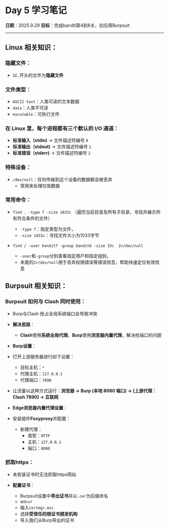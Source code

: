 # Day 5 学习笔记

**日期**：2025.9.29
**目标**：完成bandit第4到8关，初应用Burpsuit

---

## Linux 相关知识：

### 隐藏文件：
- 以`.`开头的文件为**隐藏文件**

### 文件类型：
- `ASCII text`：人类可读的文本数据
- `data`：人类不可读
- `excutable`：可执行文件

### 在 Linux 里，每个进程都有三个默认的 I/O 通道：
- **标准输入（stdin)** → 文件描述符编号 `0`
- **标准输出（stdout)** → 文件描述符编号 `1`
- **标准错误（stderr)** → 文件描述符编号 `2`

### 特殊设备：
- `/dev/null`：任何传输到这个设备的数据都会被丢弃
	- 常用来处理垃圾数据

### 常用命令：
- `find . -type f -size 1033c`	（遍历当前目录及所有子目录，寻找并展示所有符合条件的文件）
	- `-type f`：指定类型为文件，
	- `-size 1033c`：寻找文件大小为1033字节

- `find / -user bandit7 -group bandit6 -size 33c  2>/dev/null`	
	- `-user`和`-group`分别查看指定用户和指定组别，
	- 末尾的`2>/dev/null`用于丢弃权限错误等错误信息，帮助快速定位有效信息

## Burpsuit 相关知识：

### Burpsuit 如何与 Clash 同时使用：
- Burp与Clash 抢占全局系统端口会导致冲突
- **解决思路**：
	- **Clash**使用**系统全局代理**，**Burp**使用**浏览器内置代理**，解决抢端口的问题

- **Burp设置**：
- 打开上游服务器进行如下设置：
	- 目标主机：`*`
	- 代理主机：`127.0.0.1`
	- 代理端口：`7890`
- 让流量以这种方式运行：**浏览器 → Burp (本地 8080 端口) → [上游代理：Clash 7890] → 互联网**

- **Edge浏览器内置代理设置**：
- 安装插件**Foxyproxy**并配置：
	- 新建代理：
		- 类型：`HTTP`
		- 主机：`127.0.0.1`
		- 端口：`8080`

### 抓取https：
- 未安装证书时无法抓取https网站

- **配置证书**：
	- Burpsuit设置中**导出证书**并以`.cer`为后缀命名
	- win+r
	- 输入`certmgr.msc`
	- 选择**受信任的根证书颁发机构**
	- 导入我们从Burp导出的证书
